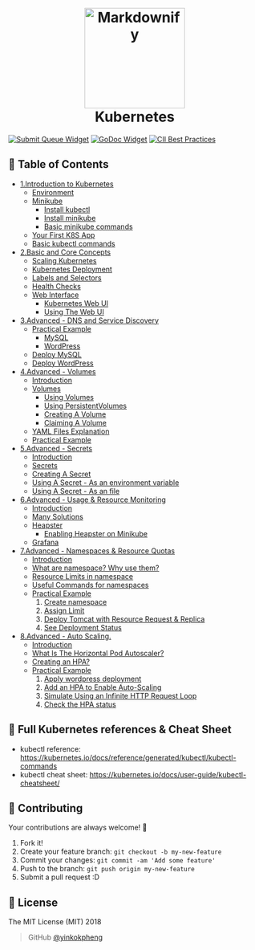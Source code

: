 <h1 align="center">
  <br>
  <a href="https://kubernetes.io/"><img src="https://avatars1.githubusercontent.com/u/13629408?s=400&v=4" alt="Markdownify" width="200"></a>
  <br>
  Kubernetes
  <br>
</h1>

[![Submit Queue Widget]][Submit Queue] [![GoDoc Widget]][GoDoc] [![CII Best Practices](https://bestpractices.coreinfrastructure.org/projects/569/badge)](https://bestpractices.coreinfrastructure.org/projects/569)

## 🚩 Table of Contents

- [1.Introduction to Kubernetes](1.Introduction%20to%20Kubernetes.md)
  - [Environment](1.Introduction%20to%20Kubernetes.md#environment)
  - [Minikube](1.Introduction%20to%20Kubernetes.md#minikube-overview)
    - [Install kubectl](1.Introduction%20to%20Kubernetes.md#install-kubectl)
    - [Install minikube](1.Introduction%20to%20Kubernetes.md#install-minikube)
    - [Basic minikube commands](1.Introduction%20to%20Kubernetes.md#basic-minikube-commands)
  - [Your First K8S App](1.Introduction%20to%20Kubernetes.md#your-first-k8s-app)
  - [Basic kubectl commands](1.Introduction%20to%20Kubernetes.md#basic-kubectl-commands)
- [2.Basic and Core Concepts](2.Basic%20and%20Core%20Concepts.md)
  - [Scaling Kubernetes](2.Basic%20and%20Core%20Concepts.md#scaling-kubernetes)
  - [Kubernetes Deployment](2.Basic%20and%20Core%20Concepts.md#kubernetes-deployment)
  - [Labels and Selectors](2.Basic%20and%20Core%20Concepts.md#labels-and-selectors)
  - [Health Checks](2.Basic%20and%20Core%20Concepts.md#health-checks)
  - [Web Interface](2.Basic%20and%20Core%20Concepts.md#web-interface)
    - [Kubernetes Web UI](2.Basic%20and%20Core%20Concepts.md#kubernetes-web-ui)
    - [Using The Web UI](2.Basic%20and%20Core%20Concepts.md#using-the-web-ui)
- [3.Advanced - DNS and Service Discovery](3.Advanced%20-%20DNS%20and%20Service%20Discovery.md)
    - [Practical Example](A3.dvanced%20-%20DNS%20and%20Service%20Discovery.md#practical-example)
      - [MySQL](3.Advanced%20-%20DNS%20and%20Service%20Discovery.md#mysql)
      - [WordPress](3.Advanced%20-%20DNS%20and%20Service%20Discovery.md#wordpress)
    - [Deploy MySQL](3.Advanced%20-%20DNS%20and%20Service%20Discovery.md#deploy-mysql)
    - [Deploy WordPress](3.Advanced%20-%20DNS%20and%20Service%20Discovery.md#deploy-wordpress)
- [4.Advanced - Volumes](4.Advanced%20-%20Volumes.md)
    - [Introduction](4.Advanced%20-%20Volumes.md#introduction)
    - [Volumes](4.Advanced%20-%20Volumes.md#volumes)
      - [Using Volumes](4.Advanced%20-%20Volumes.md#using-volumes)
      - [Using PersistentVolumes](4.Advanced%20-%20Volumes.md#using-persistentvolumes)
      - [Creating A Volume](4.Advanced%20-%20Volumes.md#creating-a-volume)
      - [Claiming A Volume](4.Advanced%20-%20Volumes.md#claiming-a-volume)
    - [YAML Files Explanation](4.Advanced%20-%20Volumes.md#yaml-files-explanation)
    - [Practical Example](4.Advanced%20-%20Volumes.md#practical-example)
- [5.Advanced - Secrets](5.Advanced%20-%20Secrets.md)
    - [Introduction](5.Advanced%20-%20Secrets.md#introduction)
    - [Secrets](5.Advanced%20-%20Secrets.md#secrets)
    - [Creating A Secret](5.Advanced%20-%20Secrets.md#creating-a-secret)
    - [Using A Secret - As an environment variable](5.Advanced%20-%20Secrets.md#using-a-secret---as-an-environment-variable)
    - [Using A Secret - As an file](5.Advanced%20-%20Secrets.md#using-a-secret---as-an-file)
- [6.Advanced - Usage & Resource Monitoring](6.Advanced%20-%20Usage%20%26%20Resource%20Monitoring.md)
    - [Introduction](6.Advanced%20-%20Usage%20%26%20Resource%20Monitoring.md#introduction)
    - [Many Solutions](6.Advanced%20-%20Usage%20%26%20Resource%20Monitoring.md#many-solutions)
    - [Heapster](6.Advanced%20-%20Usage%20%26%20Resource%20Monitoring.md#heapster)
      - [Enabling Heapster on Minikube](6.Advanced%20-%20Usage%20%26%20Resource%20Monitoring.md#enabling-heapster-on-minikube)
    - [Grafana](6.Advanced%20-%20Usage%20%26%20Resource%20Monitoring.md#grafana)
- [7.Advanced - Namespaces & Resource Quotas](7.Advanced%20-%20Namespaces%20%26%20Resource%20Quotas.md)
    - [Introduction](7.Advanced%20-%20Namespaces%20%26%20Resource%20Quotas.md#introduction)
    - [What are namespace? Why use them?](7.Advanced%20-%20Namespaces%20%26%20Resource%20Quotas.md#what-are-namespace-why-use-them)
    - [Resource Limits in namespace](7.Advanced%20-%20Namespaces%20%26%20Resource%20Quotas.md#resource-limits-in-namespace)
    - [Useful Commands for namespaces](7.Advanced%20-%20Namespaces%20%26%20Resource%20Quotas.md#useful-commands-for-namespaces)
    - [Practical Example](7.Advanced%20-%20Namespaces%20%26%20Resource%20Quotas.md#practical-example)
      1. [Create namespace](7.Advanced%20-%20Namespaces%20%26%20Resource%20Quotas.md#1-create-namespace)
      2. [Assign Limit](7.Advanced%20-%20Namespaces%20%26%20Resource%20Quotas.md#2-assign-limit)
      3. [Deploy Tomcat with Resource Request & Replica](7.Advanced%20-%20Namespaces%20%26%20Resource%20Quotas.md#3-deploy-tomcat-with-resource-request--replica)
      4. [See Deployment Status](7.Advanced%20-%20Namespaces%20%26%20Resource%20Quotas.md#4-see-deployment-status)
- [8.Advanced - Auto Scaling.](8.Advanced%20-%20Auto%20Scaling.md)
    - [Introduction](8.Advanced%20-%20Auto%20Scaling.md#introduction)
    - [What Is The Horizontal Pod Autoscaler?](8.Advanced%20-%20Auto%20Scaling.md#what-is-the-horizontal-pod-autoscaler)
    - [Creating an HPA?](8.Advanced%20-%20Auto%20Scaling.md#creating-an-hpa)
    - [Practical Example](8.Advanced%20-%20Auto%20Scaling.md#practical-example)
      1. [Apply wordpress deployment](8.Advanced%20-%20Auto%20Scaling.md#1-apply-wordpress-deployment)
      2. [Add an HPA to Enable Auto-Scaling](8.Advanced%20-%20Auto%20Scaling.md#2-add-an-hpa-to-enable-auto-scaling)
      3. [Simulate Using an Infinite HTTP Request Loop](8.Advanced%20-%20Auto%20Scaling.md#3-simulate-using-an-infinite-http-request-loop)
      4. [Check the HPA status](8.Advanced%20-%20Auto%20Scaling.md#4-check-the-hpa-status)

## 🔖 Full Kubernetes references & Cheat Sheet
- kubectl reference: https://kubernetes.io/docs/reference/generated/kubectl/kubectl-commands
- kubectl cheat sheet: https://kubernetes.io/docs/user-guide/kubectl-cheatsheet/

## 💬 Contributing

Your contributions are always welcome! :tada:

1. Fork it!
2. Create your feature branch: `git checkout -b my-new-feature`
3. Commit your changes: `git commit -am 'Add some feature'`
4. Push to the branch: `git push origin my-new-feature`
5. Submit a pull request :D

## 📜 License

The MIT License (MIT) 2018
> GitHub [@yinkokpheng](https://github.com/yinkokpheng)

[GoDoc]: https://godoc.org/k8s.io/kubernetes
[GoDoc Widget]: https://godoc.org/k8s.io/kubernetes?status.svg
[Submit Queue]: http://submit-queue.k8s.io/#/ci
[Submit Queue Widget]: http://submit-queue.k8s.io/health.svg?v=1
